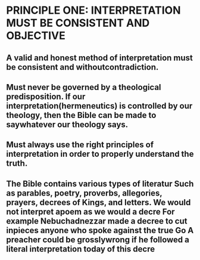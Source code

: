 # PRINCIPLE ONE: INTERPRETATION MUST BE CONSISTENT AND OBJECTIVE

## A valid and honest method of interpretation must be consistent and withoutcontradiction.

## Must never be governed by a theological predisposition. If our interpretation(hermeneutics) is controlled by our theology, then the Bible can be made to saywhatever our theology says.

## Must always use the right principles of interpretation in order to properly understand the truth.

## The Bible contains various types of literatur Such as parables, poetry, proverbs, allegories, prayers, decrees of Kings, and letters. We would not interpret apoem as we would a decre For example Nebuchadnezzar made a decree to cut inpieces anyone who spoke against the true Go A preacher could be grosslywrong if he followed a literal interpretation today of this decre

